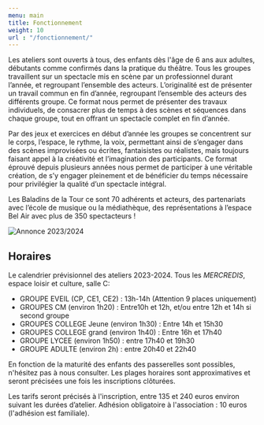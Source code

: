 ```yaml
---
menu: main
title: Fonctionnement
weight: 10
url : "/fonctionnement/"
---
```



Les ateliers sont ouverts à tous, des enfants dès l'âge de 6 ans aux adultes, débutants comme confirmés dans la
pratique du théâtre. 
Tous les groupes travaillent sur un spectacle mis en scène par un professionnel durant l’année, et regroupant l’ensemble des acteurs.
L’originalité est de présenter un travail commun en fin d’année,
regroupant l’ensemble des acteurs des différents groupe. Ce format nous permet de présenter des
travaux individuels, de consacrer plus de temps à des scènes et séquences dans chaque groupe, tout en offrant un spectacle complet en fin d’année.

Par des jeux et exercices en début d’année les groupes se concentrent sur le corps, l’espace, le
rythme, la voix, permettant ainsi de s’engager dans des scènes improvisées ou écrites, fantaisistes
ou réalistes, mais toujours faisant appel à la créativité et l’imagination des participants.
Ce format éprouvé depuis plusieurs années nous permet de participer à une véritable création, de s’y engager pleinement et de bénéficier du temps nécessaire pour privilégier la qualité d’un spectacle intégral.

Les Baladins de la Tour ce sont 70 adhérents et acteurs, des partenariats avec l’école de musique ou la médiathèque, des représentations à l’espace Bel Air avec plus de 350 spectacteurs !

![Annonce 2023/2024](/images/annonce_2024.jpg)

## Horaires

Le calendrier prévisionnel des ateliers 2023-2024.
Tous les *MERCREDIS*, espace loisir et culture, salle C:
 * GROUPE EVEIL (CP, CE1, CE2) : 13h-14h (Attention 9 places uniquement)
 * GROUPES CM (environ 1h20) : Entre10h et 12h, et/ou entre 12h et 14h si second groupe
 * GROUPES COLLEGE Jeune (environ 1h30) : Entre 14h et 15h30
 * GROUPES COLLEGE grand (environ 1h40) : Entre 16h et 17h40
 * GROUPE LYCEE (environ 1h50) : entre 17h40 et 19h30
 * GROUPE ADULTE (environ 2h) : entre 20h40 et 22h40

En fonction de la maturité des enfants des passerelles sont possibles, n'hésitez pas à nous consulter. 
Les plages horaires sont approximatives et seront précisées une fois les inscriptions clôturées.

Les tarifs seront précisés à l'inscription, entre 135 et 240 euros environ suivant les durées d’atelier. 
Adhésion obligatoire à l'association : 10 euros (l'adhésion est familiale).

